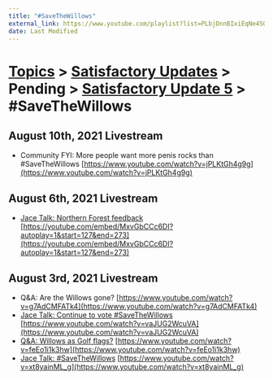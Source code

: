 ```yaml
---
title: "#SaveTheWillows"
external_link: https://www.youtube.com/playlist?list=PLbjDnnBIxiEqNe4SQNEAvhKRLQX39g9Ix
date: Last Modified
---
```

# [Topics](../../../../topics.md) > [Satisfactory Updates](../../../../topics/satisfactory-updates.md) > Pending > [Satisfactory Update 5](../../../../topics/satisfactory-updates/pending/satisfactory-update-5.md) > #SaveTheWillows

## August 10th, 2021 Livestream
* Community FYI: More people want more penis rocks than #SaveTheWillows [https://www.youtube.com/watch?v=jPLKtGh4g9g](https://www.youtube.com/watch?v=jPLKtGh4g9g)

## August 6th, 2021 Livestream
* [Jace Talk: Northern Forest feedback](../../../../transcriptions/yt-MxvGbCCc6DI,127.4273,272.4388333333333.md) [https://youtube.com/embed/MxvGbCCc6DI?autoplay=1&start=127&end=273](https://youtube.com/embed/MxvGbCCc6DI?autoplay=1&start=127&end=273)

## August 3rd, 2021 Livestream
* Q&A: Are the Willows gone? [https://www.youtube.com/watch?v=g7AdCMFATk4](https://www.youtube.com/watch?v=g7AdCMFATk4)
* [Jace Talk: Continue to vote #SaveTheWillows](../../../../transcriptions/yt-vaJUG2WcuVA.md) [https://www.youtube.com/watch?v=vaJUG2WcuVA](https://www.youtube.com/watch?v=vaJUG2WcuVA)
* [Q&A: Willows as Golf flags?](../../../../transcriptions/yt-feEo1i1k3hw.md) [https://www.youtube.com/watch?v=feEo1i1k3hw](https://www.youtube.com/watch?v=feEo1i1k3hw)
* [Jace Talk: #SaveTheWillows](../../../../transcriptions/yt-xt8yainML_g.md) [https://www.youtube.com/watch?v=xt8yainML_g](https://www.youtube.com/watch?v=xt8yainML_g)

